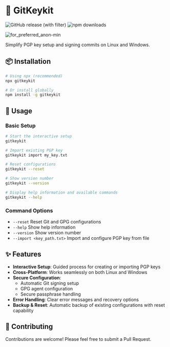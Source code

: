 # 🧰 GitKeykit
![GitHub release (with filter)](https://img.shields.io/github/v/release/phukon/gitkeykit) ![npm downloads](https://img.shields.io/npm/dt/gitkeykit)

![for_preferred_anon-min](https://github.com/phukon/gitkeykit/assets/60285613/cfd6558a-61f3-4717-9dce-fccc41333525)


Simplify PGP key setup and signing commits on Linux and Windows.

## 📦 Installation

```bash
# Using npx (recommended)
npx gitkeykit 

# Or install globally
npm install -g gitkeykit 
```

## 🚀 Usage

### Basic Setup
```bash
# Start the interactive setup
gitkeykit

# Import existing PGP key
gitkeykit import my_key.txt

# Reset configurations
gitkeykit --reset

# Show version number
gitkeykit --version

# Display help information and available commands
gitkeykit --help
```

### Command Options
- `--reset` Reset Git and GPG configurations
- `--help` Show help information
- `--version` Show version number
- `--import <key_path.txt>` Import and configure PGP key from file

## ✨ Features

- **Interactive Setup**: Guided process for creating or importing PGP keys
- **Cross-Platform**: Works seamlessly on both Linux and Windows
- **Secure Configuration**: 
  - Automatic Git signing setup
  - GPG agent configuration
  - Secure passphrase handling
- **Error Handling**: Clear error messages and recovery options
- **Backup & Reset**: Automatic backup of existing configurations with reset capability


## 🤝 Contributing
Contributions are welcome! Please feel free to submit a Pull Request.